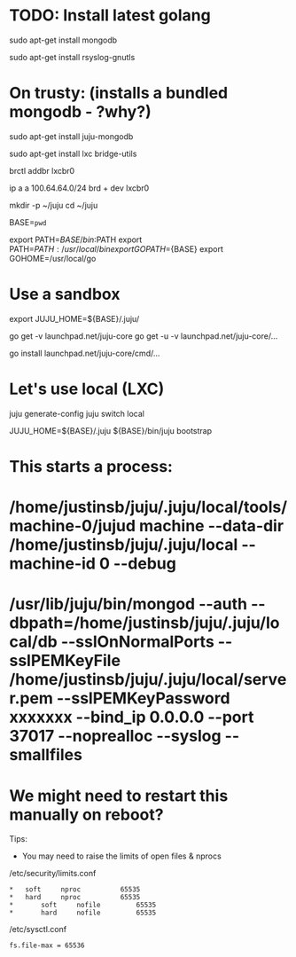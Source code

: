 
# TODO: Install latest golang

sudo apt-get install mongodb

sudo apt-get install rsyslog-gnutls

# On trusty: (installs a bundled mongodb - ?why?)

sudo apt-get install juju-mongodb

sudo apt-get install lxc bridge-utils

brctl addbr lxcbr0

ip a a 100.64.64.0/24 brd + dev lxcbr0

mkdir -p ~/juju
cd ~/juju

BASE=`pwd`

export PATH=${BASE}/bin:$PATH
export PATH=$PATH:/usr/local/bin
export GOPATH=${BASE}
export GOHOME=/usr/local/go

# Use a sandbox
export JUJU_HOME=${BASE}/.juju/

go get -v launchpad.net/juju-core
go get -u -v launchpad.net/juju-core/...

go install launchpad.net/juju-core/cmd/...


# Let's use local (LXC)
juju generate-config
juju switch local

JUJU_HOME=${BASE}/.juju ${BASE}/bin/juju bootstrap

# This starts a process:
# /home/justinsb/juju/.juju/local/tools/machine-0/jujud machine --data-dir /home/justinsb/juju/.juju/local --machine-id 0 --debug
# /usr/lib/juju/bin/mongod --auth --dbpath=/home/justinsb/juju/.juju/local/db --sslOnNormalPorts --sslPEMKeyFile /home/justinsb/juju/.juju/local/server.pem --sslPEMKeyPassword xxxxxxx --bind_ip 0.0.0.0 --port 37017 --noprealloc --syslog --smallfiles
# We might need to restart this manually on reboot?




Tips:

* You may need to raise the limits of open files & nprocs

/etc/security/limits.conf
```
*	soft     nproc          65535
*	hard     nproc          65535
*       soft     nofile         65535
*       hard     nofile         65535
```

/etc/sysctl.conf

```
fs.file-max = 65536
```
